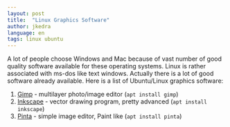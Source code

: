 ```yaml
---
layout: post
title:  "Linux Graphics Software"
author: jkedra
language: en
tags: linux ubuntu
---
```


A lot of people choose Windows and Mac because of vast number of good quality
software available for these operating systems. Linux is rather associated
with ms-dos like text windows. Actually there is a lot of good software
already available. Here is a list of Ubuntu/Linux graphics software:

1. [Gimp] - multilayer photo/image editor (`apt install gimp`)
2. [Inkscape] - vector drawing program, pretty advanced (`apt install inkscape`)
3. [Pinta] - simple image editor, Paint like (`apt install pinta`)

[gimp]: https://www.gimp.org/
[inkscape]: htts://inkscape.org/
[pinta]: https://pinta=project.com/
